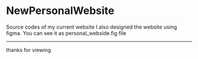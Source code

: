 # NewPersonalWebsite

Source codes of my current website
I also designed the website using figma.
You can see it as personal_webside.fig file

-------------------------------------------
thanks for viewing
